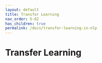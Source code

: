 ```yaml
---
layout: default
title: Transfer Learning
nav_order: 5-02
has_children: true
permalink: /docs/transfer-learning-in-nlp
---
```


# Transfer Learning

